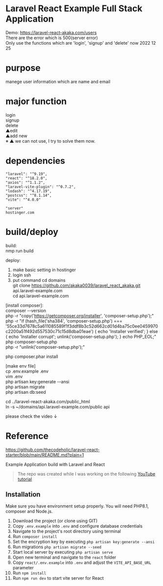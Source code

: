 # Laravel React Example Full Stack Application

Demo: https://laravel-react-akaka.com/users  
There are the error which is 500(server error)  
Only use the functions which are 'login', 'signup' and 'delete' now 2022 12 25

# purpose

manege user information which are name and email

# major function

login  
signup  
delete  
▲edit  
▲add new  
※ ▲ we can not use, I try to solve them now.

# dependencies

```
"laravel": "^9.19",
"react": "^18.2.0",
"axios": "^1.1.2",
"laravel-vite-plugin": "^0.7.2",
"lodash": "^4.17.19",
"postcss": "^8.1.14",
"vite": "^4.0.0"

"server"
hostinger.com
```

# build/deploy

build:  
nmp run build

deploy:

1. make basic setting in hostinger
2. login ssh
3. put command
   cd domains  
   git clone https://github.com/akaka0039/laravel_react_akaka.git api.laravel-example.com  
   cd api.laravel-example.com

[install composer]:  
composer --version  
php -r "copy('https://getcomposer.org/installer', 'composer-setup.php');"  
php -r "if (hash_file('sha384', 'composer-setup.php') === '55ce33d7678c5a611085589f1f3ddf8b3c52d662cd01d4ba75c0ee0459970c2200a51f492d557530c71c15d8dba01eae') { echo 'Installer verified'; } else { echo 'Installer corrupt'; unlink('composer-setup.php'); } echo PHP_EOL;"  
php composer-setup.php  
php -r "unlink('composer-setup.php');"

php composer.phar install

[make env file]  
cp .env.example .env  
vim .env  
php artisan key:generate --ansi  
php artisan migrate  
php artisan db:seed

cd ../laravel-react-akaka.com/public_html  
ln -s ~/domains/api.laravel-example.com/public api

please check the video ↓

# Reference

https://github.com/thecodeholic/laravel-react-starter/blob/main/README.md?plain=1

Example Application build with Laravel and React

> The repo was created while I was working on the following [YouTube tutorial](https://youtu.be/qJq9ZMB2Was)

## Installation

Make sure you have environment setup properly. You will need PHP8.1, composer and Node.js.

1. Download the project (or clone using GIT)
2. Copy `.env.example` into `.env` and configure database credentials
3. Navigate to the project's root directory using terminal
4. Run `composer install`
5. Set the encryption key by executing `php artisan key:generate --ansi`
6. Run migrations `php artisan migrate --seed`
7. Start local server by executing `php artisan serve`
8. Open new terminal and navigate to the `react` folder
9. Copy `react/.env.example` into `.env` and adjust the `VITE_API_BASE_URL` parameter
10. Run `npm install`
11. Run `npm run dev` to start vite server for React
